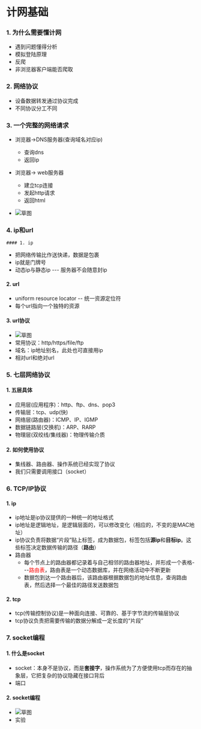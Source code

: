 # 计网基础

### 1. 为什么需要懂计网

- 遇到问题懂得分析
- 模拟登陆原理
- 反爬
- 非浏览器客户端能否爬取

### 2. 网络协议

- 设备数据转发通过协议完成
- 不同协议分工不同

### 3. 一个完整的网络请求

- 浏览器->DNS服务器(查询域名对应ip)
  - 查询dns
  - 返回ip
- 浏览器-> web服务器
  - 建立tcp连接
  - 发起http请求
  - 返回html

- ![草图](https://user-images.githubusercontent.com/33116315/66623287-891b8680-ec1d-11e9-98b6-33f256f30d34.png)

### 4. ip和url

	#### 1. ip

- 把网络传输比作送快递，数据是包裹
- ip就是门牌号
- 动态ip与静态ip --- 服务器不会随意封ip

#### 2. url

- uniform resource locator -- 统一资源定位符
- 每个url指向一个独特的资源

#### 3. url协议

- ![草图](https://user-images.githubusercontent.com/33116315/66630541-14eddc80-ec37-11e9-9695-c639e4627e55.png)
- 常用协议：http/https/file/ftp
- 域名：ip地址别名，此处也可直接用ip
- 相对url和绝对url

### 5. 七层网络协议

#### 1. 五层具体

- 应用层(应用程序)：http、ftp、dns、pop3
- 传输层：tcp、udp(快)
- 网络层(路由器)：ICMP、IP、IGMP
- 数据链路层(交换机)：ARP、RARP
- 物理层(双绞线/集线器)：物理传输介质

#### 2. 如何使用协议

- 集线器、路由器、操作系统已经实现了协议
- 我们只需要调用接口（socket）

### 6. TCP/IP协议

#### 1. ip

- ip地址是ip协议提供的一种统一的地址格式
- ip地址是逻辑地址，是逻辑层面的，可以修改变化（相应的，不变的是MAC地址）
- ip协议负责将数据“片段”贴上标签，成为数据包，标签包括**源ip**和**目标ip**。这些标签决定数据传输的路径（**路由**）
- 路由器
  - 每个节点上的路由器都记录着与自己相邻的路由器地址，并形成一个表格---<font color=red>路由表</font>，路由表是一个动态数据库，并在网络活动中不断更新
  - 数据包到达一个路由器后，该路由器根据数据包的地址信息，查询路由表，然后选择一个最佳的路径发送数据包

#### 2. tcp

- tcp(传输控制协议)是一种面向连接、可靠的、基于字节流的传输层协议
- tcp协议负责把需要传输的数据分解成一定长度的“片段”

### 7. socket编程

#### 1. 什么是socket

- socket：本身不是协议，而是**套接字**，操作系统为了方便使用tcp而存在的抽象层，它把复杂的协议隐藏在接口背后
- 端口

#### 2. socket编程

- ![草图](https://user-images.githubusercontent.com/33116315/66634105-f4298500-ec3e-11e9-85d5-d425475bc29b.png)
- 实验

